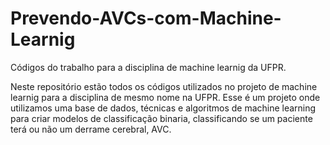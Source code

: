 # Prevendo-AVCs-com-Machine-Learnig
Códigos do trabalho para a disciplina de machine learnig da UFPR.

Neste repositório estão todos os códigos utilizados no projeto de machine learnig para a disciplina de mesmo nome na UFPR. 
Esse é um projeto onde utilizamos uma base de dados, técnicas e algoritmos de machine learning para criar modelos 
de classificação binaria, classificando se um paciente terá ou não um derrame cerebral, AVC. 
